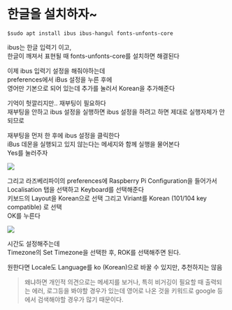 # 한글을 설치하자~

```
$sudo apt install ibus ibus-hangul fonts-unfonts-core
```
ibus는 한글 입력기 이고,     
한글이 깨져서 표현될 때 fonts-unfonts-core를 설치하면 해결된다  

이제 ibus 입력기 설정을 해줘야하는데  
preferences에서 iBus 설정을 누른 후에   
영어만 기본으로 되어 있는데 추가를 눌러서 Korean을 추가해준다  

기억이 헛깔리지만.. 재부팅이 필요하다  
재부팅을 안하고 ibus 설정을 실행하면 
ibus 설정을 하려고 하면 제대로 실행자체가 안되므로    

재부팅을 먼저 한 후에 ibus 설정을 클릭한다  
iBus 데몬을 실행되고 있지 않는다는 메세지와 함께 실행을 물어본다  
Yes를 눌러주자  

<img src=0>

그리고 
라즈베리파이의 preferences에 Raspberry Pi Configuration을 들어가서  
Localisation 탭을 선택하고
Keyboard를 선택해준다  
키보드의 Layout을 Korean으로 선택 그리고 
Viriant를 Korean (101/104 key compatible) 로 선택     
OK를 누른다  

<img src=1>

시간도 설정해주는데  
Timezone의 Set Timezone을 선택한 후, ROK를 선택해주면 된다.    

원한다면 Locale도 Language를 ko (Korean)으로 바꿀 수 있지만, 추천하지는 않음  

>왜냐하면 개인적 의견으로는 메세지를 보거나, 
특히 비거깅이 필요할 때 출력되는 에러, 로그등을 봐야할 경우가 있는데
영어로 나온 것을 키워드로 google 등에서 검색해야할 경우가 많기 때문이다.
